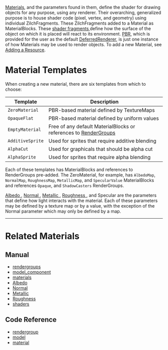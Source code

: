 [Materials](https://github.com/zeroengineteam/ZeroDocs/blob/master/code_reference/class_reference/material.markdown), and the parameters found in them, define the shader for drawing objects for any purpose, using any renderer. Their overarching, generalized purpose is to house shader code (pixel, vertex, and geometry) using individual ZilchFragments. These ZilchFragments added to a Material as MaterialBlocks. These [ shader fragments ](https://github.com/zeroengineteam/ZeroDocs/blob/master/zero_editor_documentation/zeromanual/graphics/materials/shaders.markdown) define how the surface of the object on which it is placed will react to its environment.  [PBR](https://github.com/zeroengineteam/ZeroDocs/blob/master/zero_editor_documentation/zeromanual/graphics/physically_based_rendering.markdown), which is provided for the user as the default [DeferredRenderer](https://github.com/zeroengineteam/ZeroDocs/blob/master/zero_editor_documentation/zeromanual/graphics/renderer/deferred_renderer.markdown#deferred-renderer), is just one instance of how Materials may be used to render objects. To add a new Material, see [Adding a Resource](https://github.com/zeroengineteam/ZeroDocs/blob/master/zero_editor_documentation/zeromanual/editor/editorcommands/resourceadding.markdown).

 # Material Templates

When creating a new material, there are six templates from which to choose:

|Template | Description
|--|--
|`ZeroMaterial`| PBR-based material defined by TextureMaps
|`OpaqueFlat`| PBR-based material defined by uniform values
|`EmptyMaterial`| Free of any default MaterialBlocks or references to [RenderGroups](https://github.com/zeroengineteam/ZeroDocs/blob/master/zero_editor_documentation/zeromanual/graphics/rendergroups.markdown)
|`AdditiveSprite`| Used for sprites that require additive blending
|`AlphaCut`| Used for graphicals that should be alpha cut
|`AlphaSprite`| Used for sprites that require alpha blending

Each of these templates has MaterialBlocks and references to RenderGroups pre-added. The ZeroMaterial, for example, has `AlbedoMap`, `NormalMap`, `RoughnessMap`, `MetallicMap`, and `SpecularValue` MaterialBlocks and references `Opaque`, and `ShadowCasters` RenderGroups.

[ Albedo ](https://github.com/zeroengineteam/ZeroDocs/blob/master/zero_editor_documentation/zeromanual/graphics/materials/albedo.markdown), [ Normal ](https://github.com/zeroengineteam/ZeroDocs/blob/master/zero_editor_documentation/zeromanual/graphics/materials/normal_map.markdown), [ Metallic ](https://github.com/zeroengineteam/ZeroDocs/blob/master/zero_editor_documentation/zeromanual/graphics/materials/metallic.markdown), [ Roughness ](https://github.com/zeroengineteam/ZeroDocs/blob/master/zero_editor_documentation/zeromanual/graphics/materials/roughness.markdown), and Specular are the parameters that define how light interacts with the material. Each of these parameters may be defined by a texture map or by a value, with the exception of the Normal parameter which may only be defined by a map.

---

 # Related Materials
 ## Manual
- [rendergroups](https://github.com/zeroengineteam/ZeroDocs/blob/master/zero_editor_documentation/zeromanual/graphics/rendergroups.markdown)
- [model_component](https://github.com/zeroengineteam/ZeroDocs/blob/master/zero_editor_documentation/zeromanual/graphics/models/model_component.markdown)
- [materials](https://github.com/zeroengineteam/ZeroDocs/blob/master/zero_editor_documentation/zeromanual/graphics/materials.markdown)
- [ Albedo ](https://github.com/zeroengineteam/ZeroDocs/blob/master/zero_editor_documentation/zeromanual/graphics/materials/albedo.markdown)
- [ Normal ](https://github.com/zeroengineteam/ZeroDocs/blob/master/zero_editor_documentation/zeromanual/graphics/materials/normal_map.markdown)
- [ Metallic ](https://github.com/zeroengineteam/ZeroDocs/blob/master/zero_editor_documentation/zeromanual/graphics/materials/metallic.markdown)
- [ Roughness ](https://github.com/zeroengineteam/ZeroDocs/blob/master/zero_editor_documentation/zeromanual/graphics/materials/roughness.markdown)
- [shaders](https://github.com/zeroengineteam/ZeroDocs/blob/master/zero_editor_documentation/zeromanual/graphics/materials/shaders.markdown)

 ## Code Reference
- [rendergroup](https://github.com/zeroengineteam/ZeroDocs/blob/master/code_reference/class_reference/rendergroup.markdown) 
- [model](https://github.com/zeroengineteam/ZeroDocs/blob/master/code_reference/class_reference/model.markdown)
- [material](https://github.com/zeroengineteam/ZeroDocs/blob/master/code_reference/class_reference/material.markdown) 

 